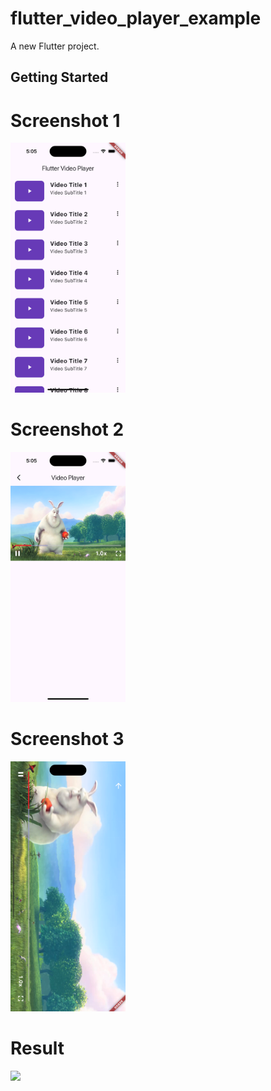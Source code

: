 # flutter_video_player_example

A new Flutter project.

## Getting Started


# Screenshot 1
<img src="https://github.com/Mirzaazmath/flutter_video_player_example/blob/main/output/Screenshot1.png" height="400">




# Screenshot 2
<img src="https://github.com/Mirzaazmath/flutter_video_player_example/blob/main/output/Screenshot2.png" height="400">



# Screenshot 3
<img src="https://github.com/Mirzaazmath/flutter_video_player_example/blob/main/output/Screenshot3.png" height="400">



# Result
<img src="https://github.com/Mirzaazmath/flutter_video_player_example/blob/main/output/result.gif" height="400">

